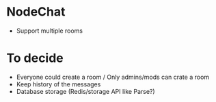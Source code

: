NodeChat
========

* Support multiple rooms

To decide
=========
* Everyone could create a room / Only admins/mods can crate a room
* Keep history of the messages
* Database storage (Redis/storage API like Parse?)
